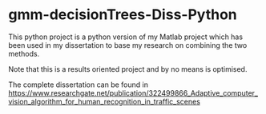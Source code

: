# gmm-decisionTrees-Diss-Python

This python project is a python version of my Matlab project which has been used in my dissertation to base my research on combining the two methods.

Note that this is a results oriented project and by no means is optimised.

The complete dissertation can be found in https://www.researchgate.net/publication/322499866_Adaptive_computer_vision_algorithm_for_human_recognition_in_traffic_scenes
